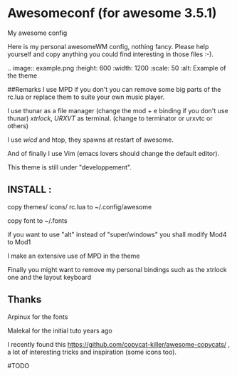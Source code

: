 Awesomeconf (for awesome 3.5.1)
===========

My awesome config

Here is my personal awesomeWM config, nothing fancy. Please help yourself and copy anything you could find interesting in those files :-).


.. image:: example.png
   :height: 600
   :width: 1200
   :scale: 50
   :alt: Example of the theme

##Remarks
I use MPD if you don't you can remove some big parts of the rc.lua or replace them to suite your own music player.

I use thunar as a file manager (change the mod + e binding if you don't use thunar) _xtrlock_, _URXVT_ as terminal. (change to terminator or urxvtc or others)

I use _wicd_ and htop, they spawns at restart of awesome. 

And of finally I use Vim (emacs lovers should change the default editor).

This theme is still under "developpement".

## INSTALL :
copy themes/ icons/ rc.lua to ~/.config/awesome

copy font to ~/.fonts

if you want to use "alt" instead of "super/windows" you shall modify Mod4 to Mod1

I make an extensive use of MPD in the theme

Finally you might want to remove my personal bindings such as the xtrlock one and the layout keyboard

## Thanks
Arpinux for the fonts

Malekal for the initial tuto years ago

I recently found this https://github.com/copycat-killer/awesome-copycats/ , a lot of interesting tricks and inspiration (some icons too).

#TODO
